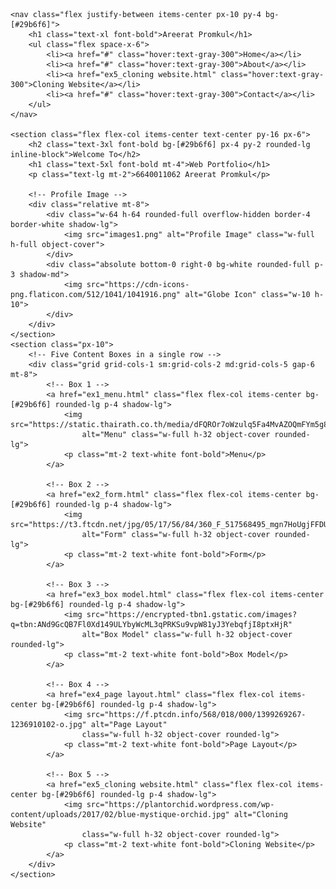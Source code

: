 <!DOCTYPE html>
<html lang="en">

<head>
    <meta charset="UTF-8">
    <meta name="viewport" content="width=device-width, initial-scale=1.0">
    <title>Web Portfolio</title>
    <script src="https://cdn.tailwindcss.com"></script>
</head>

<body class="bg-gray-900 text-white font-sans">

    <nav class="flex justify-between items-center px-10 py-4 bg-[#29b6f6]">
        <h1 class="text-xl font-bold">Areerat Promkul</h1>
        <ul class="flex space-x-6">
            <li><a href="#" class="hover:text-gray-300">Home</a></li>
            <li><a href="#" class="hover:text-gray-300">About</a></li>
            <li><a href="ex5_cloning website.html" class="hover:text-gray-300">Cloning Website</a></li>
            <li><a href="#" class="hover:text-gray-300">Contact</a></li>
        </ul>
    </nav>

    <section class="flex flex-col items-center text-center py-16 px-6">
        <h2 class="text-3xl font-bold bg-[#29b6f6] px-4 py-2 rounded-lg inline-block">Welcome To</h2>
        <h1 class="text-5xl font-bold mt-4">Web Portfolio</h1>
        <p class="text-lg mt-2">6640011062 Areerat Promkul</p>

        <!-- Profile Image -->
        <div class="relative mt-8">
            <div class="w-64 h-64 rounded-full overflow-hidden border-4 border-white shadow-lg">
                <img src="images1.png" alt="Profile Image" class="w-full h-full object-cover">
            </div>
            <div class="absolute bottom-0 right-0 bg-white rounded-full p-3 shadow-md">
                <img src="https://cdn-icons-png.flaticon.com/512/1041/1041916.png" alt="Globe Icon" class="w-10 h-10">
            </div>
        </div>
    </section>
    <section class="px-10">
        <!-- Five Content Boxes in a single row -->
        <div class="grid grid-cols-1 sm:grid-cols-2 md:grid-cols-5 gap-6 mt-8">
            <!-- Box 1 -->
            <a href="ex1_menu.html" class="flex flex-col items-center bg-[#29b6f6] rounded-lg p-4 shadow-lg">
                <img src="https://static.thairath.co.th/media/dFQROr7oWzulq5Fa4MvAZOQmFYm5g8AjQ0hEomarKgOcnnBBWaFW3Ti6Wz9daIWqWz0.jpg"
                    alt="Menu" class="w-full h-32 object-cover rounded-lg">
                <p class="mt-2 text-white font-bold">Menu</p>
            </a>
    
            <!-- Box 2 -->
            <a href="ex2_form.html" class="flex flex-col items-center bg-[#29b6f6] rounded-lg p-4 shadow-lg">
                <img src="https://t3.ftcdn.net/jpg/05/17/56/84/360_F_517568495_mgn7HoUgjFFDUFzBbmxOC5B7IwV6NXA9.jpg"
                    alt="Form" class="w-full h-32 object-cover rounded-lg">
                <p class="mt-2 text-white font-bold">Form</p>
            </a>
    
            <!-- Box 3 -->
            <a href="ex3_box model.html" class="flex flex-col items-center bg-[#29b6f6] rounded-lg p-4 shadow-lg">
                <img src="https://encrypted-tbn1.gstatic.com/images?q=tbn:ANd9GcQB7Fl0Xd149ULYbyWcML3qPRKSu9vpW81yJ3YebqfjI8ptxHjR"
                    alt="Box Model" class="w-full h-32 object-cover rounded-lg">
                <p class="mt-2 text-white font-bold">Box Model</p>
            </a>
    
            <!-- Box 4 -->
            <a href="ex4_page layout.html" class="flex flex-col items-center bg-[#29b6f6] rounded-lg p-4 shadow-lg">
                <img src="https://f.ptcdn.info/568/018/000/1399269267-1236910102-o.jpg" alt="Page Layout"
                    class="w-full h-32 object-cover rounded-lg">
                <p class="mt-2 text-white font-bold">Page Layout</p>
            </a>
    
            <!-- Box 5 -->
            <a href="ex5_cloning website.html" class="flex flex-col items-center bg-[#29b6f6] rounded-lg p-4 shadow-lg">
                <img src="https://plantorchid.wordpress.com/wp-content/uploads/2017/02/blue-mystique-orchid.jpg" alt="Cloning Website"
                    class="w-full h-32 object-cover rounded-lg">
                <p class="mt-2 text-white font-bold">Cloning Website</p>
            </a>
        </div>
    </section>
    
